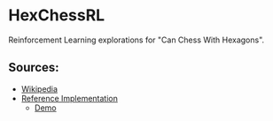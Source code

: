 # HexChessRL

Reinforcement Learning explorations for "Can Chess With Hexagons".

## Sources:

- [Wikipedia](https://en.wikipedia.org/wiki/Hexagonal_chess)
- [Reference Implementation](https://github.com/AmethystMoon/AmethystMoon.github.io)
  - [Demo](https://amethystmoon.github.io/)

